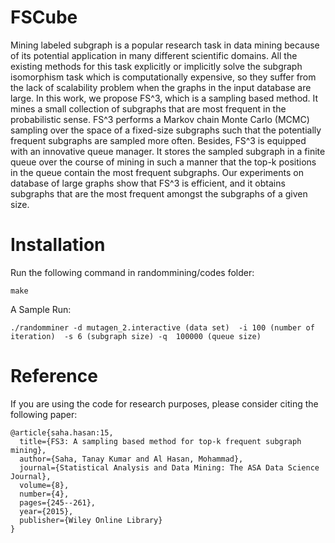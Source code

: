 # FSCube

Mining labeled subgraph is a popular research task in data mining because of
its potential application in many different scientific domains. All the
existing methods for this task explicitly or implicitly solve the subgraph
isomorphism task which is computationally expensive, so they suffer from the
lack of scalability problem when the graphs in the input database are large. In
this work, we propose FS^3, which is a sampling based method. It mines a small
collection of subgraphs that are most frequent in the probabilistic sense.
FS^3 performs a Markov chain Monte Carlo (MCMC) sampling over the space of a
fixed-size subgraphs such that the potentially frequent
subgraphs are sampled more often. Besides, FS^3 is equipped 
with an innovative queue manager. It stores the sampled subgraph 
in a finite queue over the course of mining in such
a manner that the top-k positions in the queue contain the most frequent
subgraphs.  Our experiments on database of large graphs show that FS^3 is
efficient, and it obtains subgraphs that are the most frequent amongst the
subgraphs of a given size.


# Installation

Run the following command in randommining/codes folder:

```
make
```

A Sample Run: 

```
./randomminer -d mutagen_2.interactive (data set)  -i 100 (number of iteration)  -s 6 (subgraph size) -q  100000 (queue size)
```

# Reference
If you are using the code for research purposes, please consider citing the following paper:

```
@article{saha.hasan:15,
  title={FS3: A sampling based method for top-k frequent subgraph mining},
  author={Saha, Tanay Kumar and Al Hasan, Mohammad},
  journal={Statistical Analysis and Data Mining: The ASA Data Science Journal},
  volume={8},
  number={4},
  pages={245--261},
  year={2015},
  publisher={Wiley Online Library}
}
```
